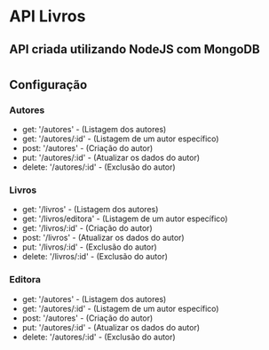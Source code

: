 # API Livros
## API criada utilizando NodeJS com MongoDB
#
## Configuração
### Autores
-  get: '/autores' - (Listagem dos autores)
-  get: '/autores/:id' - (Listagem de um autor específico)
-  post: '/autores'  - (Criação do autor)
-  put: '/autores/:id' - (Atualizar os dados do autor)
-  delete: '/autores/:id' - (Exclusão do autor)
### Livros 
-  get: '/livros' - (Listagem dos autores)
-  get: '/livros/editora' - (Listagem de um autor específico)
-  get: '/livros/:id'  - (Criação do autor)
-  post: '/livros' - (Atualizar os dados do autor)
-  put: '/livros/:id' - (Exclusão do autor)
-  delete: '/livros/:id' - (Exclusão do autor)
### Editora 
-  get: '/autores' - (Listagem dos autores)
-  get: '/autores/:id' - (Listagem de um autor específico)
-  post: '/autores'  - (Criação do autor)
-  put: '/autores/:id' - (Atualizar os dados do autor)
-  delete: '/autores/:id' - (Exclusão do autor)
